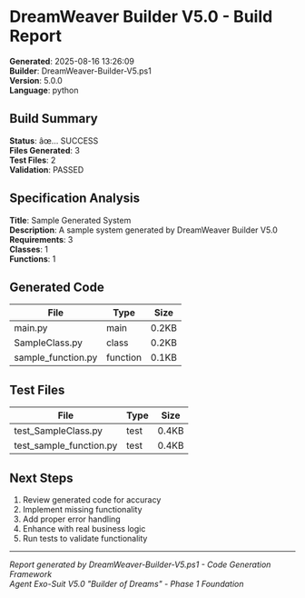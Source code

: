 ﻿# DreamWeaver Builder V5.0 - Build Report

**Generated**: 2025-08-16 13:26:09  
**Builder**: DreamWeaver-Builder-V5.ps1  
**Version**: 5.0.0  
**Language**: python  

## Build Summary

**Status**: âœ… SUCCESS  
**Files Generated**: 3  
**Test Files**: 2  
**Validation**: PASSED  

## Specification Analysis

**Title**: Sample Generated System  
**Description**: A sample system generated by DreamWeaver Builder V5.0  
**Requirements**: 3  
**Classes**: 1  
**Functions**: 1  

## Generated Code

| File | Type | Size |
|------|------|------|
| main.py | main | 0.2KB |
| SampleClass.py | class | 0.2KB |
| sample_function.py | function | 0.1KB |
## Test Files

| File | Type | Size |
|------|------|------|
| test_SampleClass.py | test | 0.4KB |
| test_sample_function.py | test | 0.4KB |
## Next Steps

1. Review generated code for accuracy
2. Implement missing functionality
3. Add proper error handling
4. Enhance with real business logic
5. Run tests to validate functionality

---

*Report generated by DreamWeaver-Builder-V5.ps1 - Code Generation Framework*  
*Agent Exo-Suit V5.0 "Builder of Dreams" - Phase 1 Foundation*
